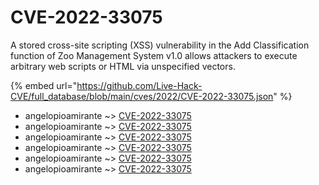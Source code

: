 # CVE-2022-33075

A stored cross-site scripting (XSS) vulnerability in the Add Classification function of Zoo Management System v1.0 allows attackers to execute arbitrary web scripts or HTML via unspecified vectors.

{% embed url="https://github.com/Live-Hack-CVE/full_database/blob/main/cves/2022/CVE-2022-33075.json" %}


* angelopioamirante ~> [CVE-2022-33075](https://www.alice-snow.ru/2022/database/cve-2022-33075/cve-2022-33075-angelopioamirante)
* angelopioamirante ~> [CVE-2022-33075](https://www.alice-snow.ru/2022/database/cve-2022-33075/cve-2022-33075-angelopioamirante)
* angelopioamirante ~> [CVE-2022-33075](https://www.alice-snow.ru/2022/database/cve-2022-33075/cve-2022-33075-angelopioamirante)
* angelopioamirante ~> [CVE-2022-33075](https://www.alice-snow.ru/2022/database/cve-2022-33075/cve-2022-33075-angelopioamirante)
* angelopioamirante ~> [CVE-2022-33075](https://www.alice-snow.ru/2022/database/cve-2022-33075/cve-2022-33075-angelopioamirante)
* angelopioamirante ~> [CVE-2022-33075](https://www.alice-snow.ru/2022/database/cve-2022-33075/cve-2022-33075-angelopioamirante)